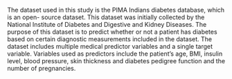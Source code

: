 The dataset used in this study is the PIMA Indians diabetes database, which is an open- source dataset. This dataset was initially collected by the National Institute of Diabetes and Digestive and Kidney Diseases. The purpose of this dataset is to predict whether or not a patient has diabetes based on certain diagnostic measurements included in the dataset. The dataset includes multiple medical predictor variables and a single target variable. Variables used as predictors include the patient’s age, BMI, insulin level, blood pressure, skin thickness and diabetes pedigree function and the number of pregnancies.
